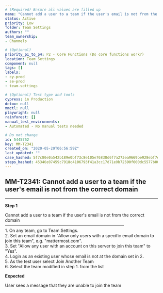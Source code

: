 ```yaml
---
# (Required) Ensure all values are filled up
name: "Cannot add a user to a team if the user's email is not from the correct domain"
status: Active
priority: Low
folder: Team Settings
authors: ""
team_ownership: 
- Channels

# (Optional)
priority_p1_to_p4: P2 - Core Functions (Do core functions work?)
location: Team Settings
component: null
tags: []
labels: 
- cy-prod
- se-prod
- team-settings

# (Optional) Test type and tools
cypress: in Production
detox: null
mmctl: null
playwright: null
rainforest: []
manual_test_environments: 
- Automated - No manual tests needed

# Do not change
id: 5445752
key: MM-T2341
created_on: "2020-05-20T06:56:59Z"
last_updated: ""
case_hashed: 5f7c80e0a542b189e0bf73c8e105e76838d6f7a273ea9669be928ebf7ddf98ea8b5aefc033cbcb7bd45dac8559f50c07
steps_hashed: 45346e07459c7918c4106793f41a3cc17d71e0b72590f600dc5577b006a52589c6ee86f91dd6ca261c75443a8afdc2fd
---
```


<!-- (Auto-generated) Based on frontmatter's "key" and "name" -->

## MM-T2341: Cannot add a user to a team if the user's email is not from the correct domain

---

**Step 1**

Cannot add a user to a team if the user's email is not from the correct domain\
————————————————————————————\
1\. On any team, go to Team Settings.\
2\. Set an email domain in "Allow only users with a specific email domain to join this team", e.g. "mattermost.com".\
3\. Set "Allow any user with an account on this server to join this team" to "Yes".\
4\. Login as an existing user whose email is not at the domain set in 2.\
5\. As the test user select Join Another Team\
6\. Select the team modified in step 1. from the list

**Expected**

User sees a message that they are unable to join the team
